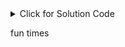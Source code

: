 <details><summary>Click for Solution Code</summary>
  
```js
console.log('This would be a great feature for hiding the solutions ')
```

</details>

fun times
